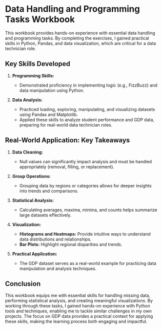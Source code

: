 # Data Handling and Programming Tasks Workbook

This workbook provides hands-on experience with essential data handling and programming tasks. By completing the exercises, I gained practical skills in Python, Pandas, and data visualization, which are critical for a data technician role.

## Key Skills Developed

1. **Programming Skills:**
   - Demonstrated proficiency in implementing logic (e.g., FizzBuzz) and data manipulation using Python.

2. **Data Analysis:**
   - Practiced loading, exploring, manipulating, and visualizing datasets using Pandas and Matplotlib.
   - Applied these skills to analyze student performance and GDP data, preparing for real-world data technician roles.

## Real-World Application: Key Takeaways

1. **Data Cleaning:**
   - Null values can significantly impact analysis and must be handled appropriately (removal, filling, or replacement).

2. **Group Operations:**
   - Grouping data by regions or categories allows for deeper insights into trends and comparisons.

3. **Statistical Analysis:**
   - Calculating averages, maxima, minima, and counts helps summarize large datasets effectively.

4. **Visualization:**
   - **Histograms and Heatmaps:** Provide intuitive ways to understand data distributions and relationships.
   - **Bar Plots:** Highlight regional disparities and trends.

5. **Practical Application:**
   - The GDP dataset serves as a real-world example for practicing data manipulation and analysis techniques.

## Conclusion

This workbook equips me with essential skills for handling missing data, performing statistical analysis, and creating meaningful visualizations. By working through these tasks, I gained hands-on experience with Python tools and techniques, enabling me to tackle similar challenges in my own projects. The focus on GDP data provides a practical context for applying these skills, making the learning process both engaging and impactful.
